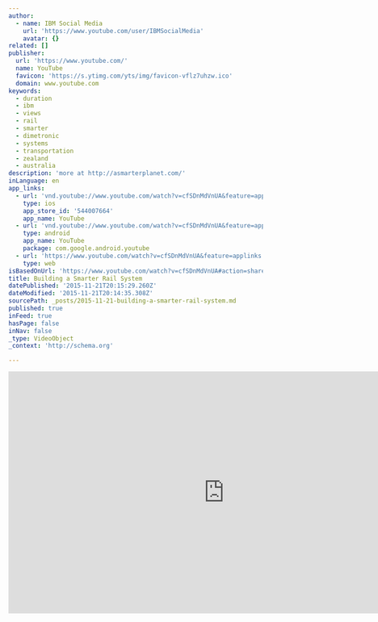 ```yaml
---
author:
  - name: IBM Social Media
    url: 'https://www.youtube.com/user/IBMSocialMedia'
    avatar: {}
related: []
publisher:
  url: 'https://www.youtube.com/'
  name: YouTube
  favicon: 'https://s.ytimg.com/yts/img/favicon-vflz7uhzw.ico'
  domain: www.youtube.com
keywords:
  - duration
  - ibm
  - views
  - rail
  - smarter
  - dimetronic
  - systems
  - transportation
  - zealand
  - australia
description: 'more at http://asmarterplanet.com/'
inLanguage: en
app_links:
  - url: 'vnd.youtube://www.youtube.com/watch?v=cfSDnMdVnUA&feature=applinks'
    type: ios
    app_store_id: '544007664'
    app_name: YouTube
  - url: 'vnd.youtube://www.youtube.com/watch?v=cfSDnMdVnUA&feature=applinks'
    type: android
    app_name: YouTube
    package: com.google.android.youtube
  - url: 'https://www.youtube.com/watch?v=cfSDnMdVnUA&feature=applinks'
    type: web
isBasedOnUrl: 'https://www.youtube.com/watch?v=cfSDnMdVnUA#action=share'
title: Building a Smarter Rail System
datePublished: '2015-11-21T20:15:29.260Z'
dateModified: '2015-11-21T20:14:35.308Z'
sourcePath: _posts/2015-11-21-building-a-smarter-rail-system.md
published: true
inFeed: true
hasPage: false
inNav: false
_type: VideoObject
_context: 'http://schema.org'

---
```

<iframe src="https://cdn.embedly.com/widgets/media.html?src=https%3A%2F%2Fwww.youtube.com%2Fembed%2FcfSDnMdVnUA%3Ffeature%3Doembed&amp;url=https%3A%2F%2Fwww.youtube.com%2Fwatch%3Fv%3DcfSDnMdVnUA&amp;image=https%3A%2F%2Fi.ytimg.com%2Fvi%2FcfSDnMdVnUA%2Fhqdefault.jpg&amp;key=b7d04c9b404c499eba89ee7072e1c4f7&amp;type=text%2Fhtml&amp;schema=youtube" width="854" height="480" scrolling="no" frameborder="0" allowfullscreen="allowfullscreen" style=""></iframe>